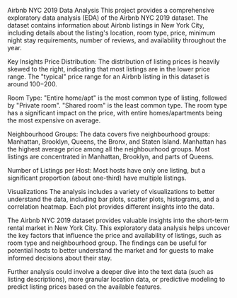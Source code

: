 Airbnb NYC 2019 Data Analysis
This project provides a comprehensive exploratory data analysis (EDA) of the Airbnb NYC 2019 dataset. The dataset contains information about Airbnb listings in New York City, including details about the listing's location, room type, price, minimum night stay requirements, number of reviews, and availability throughout the year.

Key Insights
Price Distribution: The distribution of listing prices is heavily skewed to the right, indicating that most listings are in the lower price range. The "typical" price range for an Airbnb listing in this dataset is around $100-$200.

Room Type: "Entire home/apt" is the most common type of listing, followed by "Private room". "Shared room" is the least common type. The room type has a significant impact on the price, with entire homes/apartments being the most expensive on average.

Neighbourhood Groups: The data covers five neighbourhood groups: Manhattan, Brooklyn, Queens, the Bronx, and Staten Island. Manhattan has the highest average price among all the neighbourhood groups. Most listings are concentrated in Manhattan, Brooklyn, and parts of Queens.

Number of Listings per Host: Most hosts have only one listing, but a significant proportion (about one-third) have multiple listings.


Visualizations
The analysis includes a variety of visualizations to better understand the data, including bar plots, scatter plots, histograms, and a correlation heatmap. Each plot provides different insights into the data.

The Airbnb NYC 2019 dataset provides valuable insights into the short-term rental market in New York City. This exploratory data analysis helps uncover the key factors that influence the price and availability of listings, such as room type and neighbourhood group. The findings can be useful for potential hosts to better understand the market and for guests to make informed decisions about their stay.

Further analysis could involve a deeper dive into the text data (such as listing descriptions), more granular location data, or predictive modeling to predict listing prices based on the available features.
